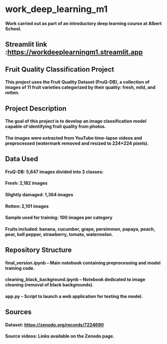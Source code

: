 # work_deep_learning_m1
#### Work carried out as part of an introductory deep learning course at Albert School.

## Streamlit link :https://workdeeplearningm1.streamlit.app

## Fruit Quality Classification Project
#### This project uses the Fruit Quality Dataset (FruQ-DB), a collection of images of 11 fruit varieties categorized by their quality: fresh, mild, and rotten.

## Project Description
#### The goal of this project is to develop an image classification model capable of identifying fruit quality from photos.
#### The images were extracted from YouTube time-lapse videos and preprocessed (watermark removed and resized to 224×224 pixels).

## Data Used
#### FruQ-DB: 5,647 images divided into 3 classes:
#### Fresh: 2,182 images
#### Slightly damaged: 1,364 images
#### Rotten: 2,101 images
#### Sample used for training: 100 images per category
#### Fruits included: banana, cucumber, grape, persimmon, papaya, peach, pear, bell pepper, strawberry, tomato, watermelon.

## Repository Structure
#### final_version.ipynb – Main notebook containing preprocessing and model training code.
#### cleaning_black_background.ipynb – Notebook dedicated to image cleaning (removal of black backgrounds).
#### app.py – Script to launch a web application for testing the model.

## Sources
#### Dataset: https://zenodo.org/records/7224690
#### Source videos: Links available on the Zenodo page.
